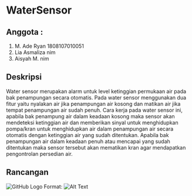 # WaterSensor
## Anggota :
1. M. Ade Ryan 1808107010051
2. Lia Asmaliza nim
3. Aisyah M. nim

## Deskripsi
Water sensor merupakan alarm untuk level ketinggian permukaan air pada bak penampungan secara otomatis. 
Pada water sensor menggunakan dua fitur yaitu  nyalakan air jika penampungan air kosong dan matikan air jika tempat penampungan air sudah penuh.  Cara kerja pada water sensor ini, apabila bak penampung air dalam keadaan kosong maka sensor akan mendeteksi ketinggian air dan memberikan sinyal untuk menghidupkan pompa/kran untuk menghidupkan air dalam penampungan air secara otomatis dengan ketinggian air yang sudah ditentukan. Apabila bak penampungan air dalam keadaan penuh atau mencapai yang sudah ditentukan maka sensor tersebut akan mematikan kran agar mendapatkan pengontrolan persedian air.

## Rancangan
![GitHub Logo](/images/logo.png)
Format: ![Alt Text](url)
